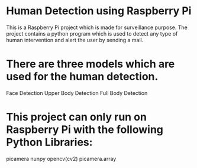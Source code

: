 # Human Detection using Raspberry Pi
This is a Raspberry Pi project which is made for surveillance purpose.
The project contains a python program which is used to detect any type of human intervention and alert the user by sending a mail.

# There are three models which are used for the human detection.
Face Detection
Upper Body Detection
Full Body Detection


# This project can only run on Raspberry Pi with the following Python Libraries:
picamera
nunpy
opencv(cv2)
picamera.array
